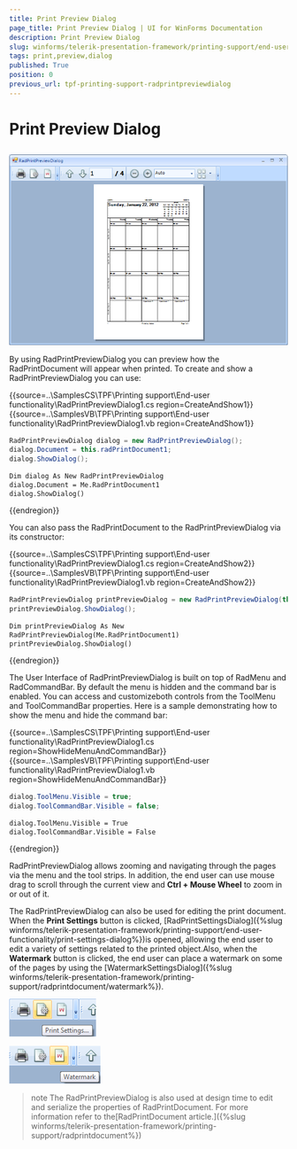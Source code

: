 ```yaml
---
title: Print Preview Dialog
page_title: Print Preview Dialog | UI for WinForms Documentation
description: Print Preview Dialog
slug: winforms/telerik-presentation-framework/printing-support/end-user-functionality/print-preview-dialog
tags: print,preview,dialog
published: True
position: 0
previous_url: tpf-printing-support-radprintpreviewdialog
---
```


# Print Preview Dialog



## 

![tpf-printing-support-radprintpreviewdialog 001](images/tpf-printing-support-end-user-functionality-radprintpreviewdialog001.png)

By using RadPrintPreviewDialog you can preview how the RadPrintDocument will appear when printed. To create and show a RadPrintPreviewDialog you can use:

{{source=..\SamplesCS\TPF\Printing support\End-user functionality\RadPrintPreviewDialog1.cs region=CreateAndShow1}} 
{{source=..\SamplesVB\TPF\Printing support\End-user functionality\RadPrintPreviewDialog1.vb region=CreateAndShow1}} 

````C#
RadPrintPreviewDialog dialog = new RadPrintPreviewDialog();
dialog.Document = this.radPrintDocument1;
dialog.ShowDialog();

````
````VB.NET
Dim dialog As New RadPrintPreviewDialog
dialog.Document = Me.RadPrintDocument1
dialog.ShowDialog()

````

{{endregion}} 

You can also pass the RadPrintDocument to the RadPrintPreviewDialog via its constructor:

{{source=..\SamplesCS\TPF\Printing support\End-user functionality\RadPrintPreviewDialog1.cs region=CreateAndShow2}} 
{{source=..\SamplesVB\TPF\Printing support\End-user functionality\RadPrintPreviewDialog1.vb region=CreateAndShow2}} 

````C#
RadPrintPreviewDialog printPreviewDialog = new RadPrintPreviewDialog(this.radPrintDocument1);
printPreviewDialog.ShowDialog();

````
````VB.NET
Dim printPreviewDialog As New RadPrintPreviewDialog(Me.RadPrintDocument1)
printPreviewDialog.ShowDialog()

````

{{endregion}} 

The User Interface of RadPrintPreviewDialog is built on top of RadMenu and RadCommandBar. By default the menu is hidden and the command bar is enabled. You can access and customizeboth controls from the ToolMenu and ToolCommandBar properties. Here is a sample demonstrating how to show the menu and hide the command bar:

{{source=..\SamplesCS\TPF\Printing support\End-user functionality\RadPrintPreviewDialog1.cs region=ShowHideMenuAndCommandBar}} 
{{source=..\SamplesVB\TPF\Printing support\End-user functionality\RadPrintPreviewDialog1.vb region=ShowHideMenuAndCommandBar}} 

````C#
dialog.ToolMenu.Visible = true;
dialog.ToolCommandBar.Visible = false;

````
````VB.NET
dialog.ToolMenu.Visible = True
dialog.ToolCommandBar.Visible = False

````

{{endregion}} 


RadPrintPreviewDialog allows zooming and navigating through the pages via the menu and the tool strips. In addition, the end user can use mouse drag to scroll through	the current view and __Ctrl + Mouse Wheel__ to zoom in or out of it.

The RadPrintPreviewDialog can also be used for editing the print document. When the __Print Settings__ button is clicked, [RadPrintSettingsDialog]({%slug winforms/telerik-presentation-framework/printing-support/end-user-functionality/print-settings-dialog%})is opened, allowing the end user to edit a variety of settings related to the printed object.Also, when the __Watermark__ button is clicked, the end user can place a watermark on some of the pages by using the [WatermarkSettingsDialog]({%slug winforms/telerik-presentation-framework/printing-support/radprintdocument/watermark%}).

![tpf-printing-support-radprintpreviewdialog 002](images/tpf-printing-support-end-user-functionality-radprintpreviewdialog002.png)

![tpf-printing-support-radprintpreviewdialog 003](images/tpf-printing-support-end-user-functionality-radprintpreviewdialog003.png)

>note The RadPrintPreviewDialog is also used at design time to edit and serialize the properties of	RadPrintDocument. For more information refer to the[RadPrintDocument article.]({%slug winforms/telerik-presentation-framework/printing-support/radprintdocument%})
>

